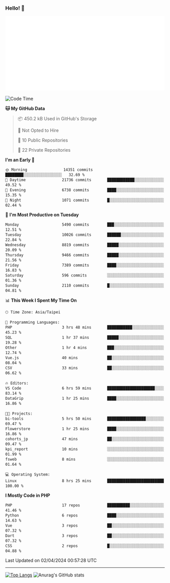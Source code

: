 ### Hello! 👋

![Metrics](/metrics.classic.svg)

<!--START_SECTION:waka-->
![Code Time](http://img.shields.io/badge/Code%20Time-1%2C271%20hrs%2011%20mins-blue)

**🐱 My GitHub Data** 

> 📦 450.2 kB Used in GitHub's Storage 
 > 
> 🚫 Not Opted to Hire
 > 
> 📜 10 Public Repositories 
 > 
> 🔑 22 Private Repositories 
 > 
**I'm an Early 🐤** 

```text
🌞 Morning                14351 commits       ████████░░░░░░░░░░░░░░░░░   32.69 % 
🌆 Daytime                21736 commits       ████████████░░░░░░░░░░░░░   49.52 % 
🌃 Evening                6738 commits        ████░░░░░░░░░░░░░░░░░░░░░   15.35 % 
🌙 Night                  1071 commits        █░░░░░░░░░░░░░░░░░░░░░░░░   02.44 % 
```
📅 **I'm Most Productive on Tuesday** 

```text
Monday                   5490 commits        ███░░░░░░░░░░░░░░░░░░░░░░   12.51 % 
Tuesday                  10026 commits       ██████░░░░░░░░░░░░░░░░░░░   22.84 % 
Wednesday                8819 commits        █████░░░░░░░░░░░░░░░░░░░░   20.09 % 
Thursday                 9466 commits        █████░░░░░░░░░░░░░░░░░░░░   21.56 % 
Friday                   7389 commits        ████░░░░░░░░░░░░░░░░░░░░░   16.83 % 
Saturday                 596 commits         ░░░░░░░░░░░░░░░░░░░░░░░░░   01.36 % 
Sunday                   2110 commits        █░░░░░░░░░░░░░░░░░░░░░░░░   04.81 % 
```


📊 **This Week I Spent My Time On** 

```text
🕑︎ Time Zone: Asia/Taipei

💬 Programming Languages: 
PHP                      3 hrs 48 mins       ███████████░░░░░░░░░░░░░░   45.23 % 
SQL                      1 hr 37 mins        █████░░░░░░░░░░░░░░░░░░░░   19.28 % 
Other                    1 hr 4 mins         ███░░░░░░░░░░░░░░░░░░░░░░   12.74 % 
Vue.js                   40 mins             ██░░░░░░░░░░░░░░░░░░░░░░░   08.04 % 
CSV                      33 mins             ██░░░░░░░░░░░░░░░░░░░░░░░   06.62 % 

🔥 Editors: 
VS Code                  6 hrs 59 mins       █████████████████████░░░░   83.14 % 
DataGrip                 1 hr 25 mins        ████░░░░░░░░░░░░░░░░░░░░░   16.86 % 

🐱‍💻 Projects: 
bi-tools                 5 hrs 50 mins       █████████████████░░░░░░░░   69.47 % 
Flowerstore              1 hr 25 mins        ████░░░░░░░░░░░░░░░░░░░░░   16.86 % 
cohorts_jp               47 mins             ██░░░░░░░░░░░░░░░░░░░░░░░   09.47 % 
kpi_report               10 mins             ░░░░░░░░░░░░░░░░░░░░░░░░░   01.99 % 
fsweb                    8 mins              ░░░░░░░░░░░░░░░░░░░░░░░░░   01.64 % 

💻 Operating System: 
Linux                    8 hrs 25 mins       █████████████████████████   100.00 % 
```

**I Mostly Code in PHP** 

```text
PHP                      17 repos            ██████████░░░░░░░░░░░░░░░   41.46 % 
Python                   6 repos             ████░░░░░░░░░░░░░░░░░░░░░   14.63 % 
Vue                      3 repos             ██░░░░░░░░░░░░░░░░░░░░░░░   07.32 % 
Dart                     3 repos             ██░░░░░░░░░░░░░░░░░░░░░░░   07.32 % 
CSS                      2 repos             █░░░░░░░░░░░░░░░░░░░░░░░░   04.88 % 
```




 Last Updated on 02/04/2024 00:57:28 UTC
<!--END_SECTION:waka-->

<hr>

<span style="display:inline-block">[![Top Langs](https://github-readme-stats.vercel.app/api/top-langs/?username=maureendadap&layout=compact&theme=transparent)](https://github.com/anuraghazra/github-readme-stats)</span>
<span style="display:inline-block">![Anurag's GitHub stats](https://github-readme-stats.vercel.app/api?username=maureendadap&show_icons=true&theme=transparent&count_private=true)</span>

<!--
**MaureenDadap/maureendadap** is a ✨ _special_ ✨ repository because its `README.md` (this file) appears on your GitHub profile.

Here are some ideas to get you started:

- 🔭 I’m currently working on ...
- 🌱 I’m currently learning ...
- 👯 I’m looking to collaborate on ...
- 🤔 I’m looking for help with ...
- 💬 Ask me about ...
- 📫 How to reach me: ...
- 😄 Pronouns: ...
- ⚡ Fun fact: ...
-->
